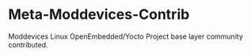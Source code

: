 Meta-Moddevices-Contrib
================================

Moddevices Linux OpenEmbedded/Yocto Project base layer community contributed.
